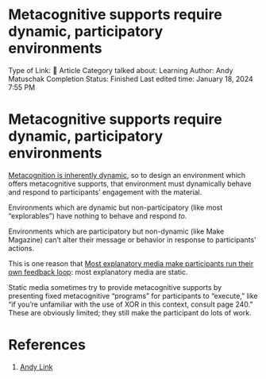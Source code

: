 # Metacognitive supports require dynamic, participatory environments

Type of Link: 📝 Article
Category talked about: Learning
Author: Andy Matuschak
Completion Status: Finished
Last edited time: January 18, 2024 7:55 PM

# **Metacognitive supports require dynamic, participatory environments**

[Metacognition is inherently dynamic](Metacognition%20is%20inherently%20dynamic.md), so to design an environment which offers metacognitive supports, that environment must dynamically behave and respond to participants’ engagement with the material.

Environments which are dynamic but non-participatory (like most “explorables”) have nothing to behave and respond *to.*

Environments which are participatory but non-dynamic (like Make Magazine) can’t alter their message or behavior in response to participants’ actions.

This is one reason that [Most explanatory media make participants run their own feedback loop](Most%20explanatory%20media%20make%20participants%20run%20their.md): most explanatory media are static.

Static media sometimes try to provide metacognitive supports by presenting fixed metacognitive “programs” for participants to “execute,” like “if you’re unfamiliar with the use of XOR in this context, consult page 240.” These are obviously limited; they still make the participant do lots of work.

# References

1. [Andy Link](https://notes.andymatuschak.org/About_these_notes?stackedNotes=z5E5QawiXCMbtNtupvxeoEX&stackedNotes=zKGjQtsTKgscAoq271ZzKqw&stackedNotes=zTn3g4wTm1hbkNFUvLLjpev&stackedNotes=zR6RRbCfY5rFkiimFnaJZKB&stackedNotes=z4EXkuLjdBrBZe7PVAGXc5a&stackedNotes=zNUaiGAXp21eorsER1Jm9yU&stackedNotes=zDh1yhNFQNxDEre12B4zd8k&stackedNotes=zLhoRUyjKU665EY16u4XXJy&stackedNotes=zTDjZQbKAT9pALtsk2HfePx&stackedNotes=zSK4LyrCbG9zDrdCWmcovUW&stackedNotes=zB92WZZ5baBHKZPPbWMbYEv&stackedNotes=z53zJy6y76MGuJuWW4Qvab9&stackedNotes=zFgK9ArxAXq57iMukRsVVE9&stackedNotes=z96Xr88dMaAGrn3CobJnMUD&stackedNotes=z7nmQ12agpmDmFoonENsQQN&stackedNotes=zHV9RymMTYzjYv8ioA3xaAs&stackedNotes=zEhGSbBPbgmh7Ce1VQS2RPk&stackedNotes=zWSH2QNUsrTGP4V15JBaaEv&stackedNotes=zL2zRTTRhWf1Lx4x9p2uCDt&stackedNotes=zBwPoJqo3vzLwzGSa4Tcgma&stackedNotes=z2zCVix7FhroZGyufoXSXbx&stackedNotes=zADYGiM6rnN6iTBHqVa6kiu)